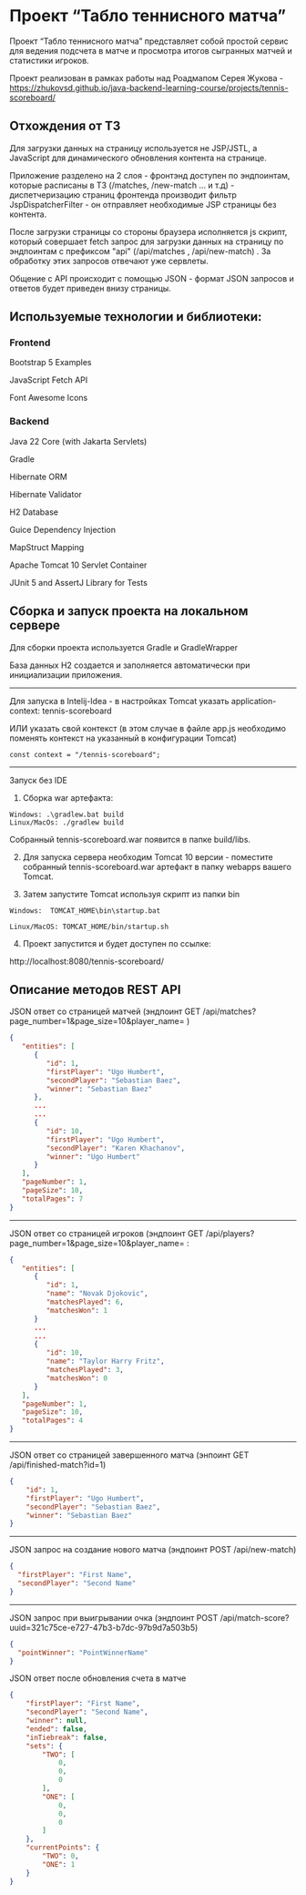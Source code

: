 # Проект “Табло теннисного матча”

Проект “Табло теннисного матча” представляет собой простой сервис для ведения подсчета в матче и просмотра итогов сыгранных матчей и статистики игроков.

Проект реализован в рамках работы над Роадмапом Серея Жукова - https://zhukovsd.github.io/java-backend-learning-course/projects/tennis-scoreboard/

## Отхождения от ТЗ
Для загрузки данных на страницу используется не JSP/JSTL, а JavaScript для динамического обновления контента на странице. 

Приложение разделено на 2 слоя - фронтэнд доступен по эндпоинтам, которые расписаны в ТЗ
(/matches, /new-match ... и т.д)  - диспетчеризацию страниц фронтенда производит фильтр JspDispatcherFilter - он отправляет необходимые JSP страницы без контента.

После загрузки страницы со стороны браузера исполняется js скрипт, который совершает fetch запрос для загрузки данных на страницу по эндпоинтам с префиксом "api"
(/api/matches , /api/new-match) . За обработку этих запросов отвечают уже сервлеты.

Общение с API происходит с помощью JSON - формат JSON запросов и ответов будет приведен внизу страницы.

## Используемые технологии и библиотеки:
### Frontend
Bootstrap 5 Examples

JavaScript Fetch API

Font Awesome Icons

### Backend
Java 22 Core (with Jakarta Servlets)

Gradle

Hibernate ORM

Hibernate Validator

H2 Database

Guice Dependency Injection

MapStruct Mapping

Apache Tomcat 10 Servlet Container

JUnit 5 and AssertJ Library for Tests


## Сборка и запуск проекта на локальном сервере
Для сборки проекта используется Gradle и GradleWrapper

База данных H2 создается и заполняется автоматически при инициализации приложения.

----
Для запуска в Intelij-Idea - в настройках Tomcat указать application-context: tennis-scoreboard

ИЛИ указать свой контекст (в этом случае в файле app.js необходимо поменять контекст на указанный в конфигурации Tomcat)
```
const context = "/tennis-scoreboard";
```

---
Запуск без IDE

1) Сборка war артефакта:
```
Windows: .\gradlew.bat build
Linux/MacOs: ./gradlew build
```
Собранный tennis-scoreboard.war появится в папке build/libs.

2) Для запуска сервера необходим Tomcat 10 версии - поместите собранный
   tennis-scoreboard.war артефакт в папку webapps вашего Tomcat.

3) Затем запустите Tomcat используя скрипт из папки bin
```
Windows:  TOMCAT_HOME\bin\startup.bat

Linux/MacOS: TOMCAT_HOME/bin/startup.sh
```
4) Проект запустится и будет доступен по ссылке:

http://localhost:8080/tennis-scoreboard/



## Описание методов REST API

JSON ответ со страницей матчей (эндпоинт GET /api/matches?page_number=1&page_size=10&player_name= )
```json
{
   "entities": [
      {
         "id": 1,
         "firstPlayer": "Ugo Humbert",
         "secondPlayer": "Sebastian Baez",
         "winner": "Sebastian Baez"
      },
      ...
      ...
      {
         "id": 10,
         "firstPlayer": "Ugo Humbert",
         "secondPlayer": "Karen Khachanov",
         "winner": "Ugo Humbert"
      }
   ],
   "pageNumber": 1,
   "pageSize": 10,
   "totalPages": 7
}
```
---
JSON ответ со страницей игроков (эндпоинт GET /api/players?page_number=1&page_size=10&player_name= :

```json
{
   "entities": [
      {
         "id": 1,
         "name": "Novak Djokovic",
         "matchesPlayed": 6,
         "matchesWon": 1
      }
      ...
      ...
      {
         "id": 10,
         "name": "Taylor Harry Fritz",
         "matchesPlayed": 3,
         "matchesWon": 0
      }
   ],
   "pageNumber": 1,
   "pageSize": 10,
   "totalPages": 4
}
```
---
JSON ответ со страницей завершенного матча (энпоинт GET /api/finished-match?id=1)
```json
{
    "id": 1,
    "firstPlayer": "Ugo Humbert",
    "secondPlayer": "Sebastian Baez",
    "winner": "Sebastian Baez"
}
```
---
JSON запрос на создание нового матча (эндпоинт POST /api/new-match) 
```json
{
  "firstPlayer": "First Name",
  "secondPlayer": "Second Name"
}
```
---
JSON запрос при выигрывании очка (эндпоинт POST /api/match-score?uuid=321c75ce-e727-47b3-b7dc-97b9d7a503b5) 
```json
{
  "pointWinner": "PointWinnerName"
}
```
JSON ответ после обновления счета в матче
```json
{
    "firstPlayer": "First Name",
    "secondPlayer": "Second Name",
    "winner": null,
    "ended": false,
    "inTiebreak": false,
    "sets": {
        "TWO": [
            0,
            0,
            0
        ],
        "ONE": [
            0,
            0,
            0
        ]
    },
    "currentPoints": {
        "TWO": 0,
        "ONE": 1
    }
}
```
